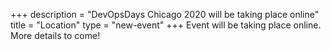 +++
description = "DevOpsDays Chicago 2020 will be taking place online"
title = "Location"
type = "new-event"
+++
Event will be taking place online. More details to come!